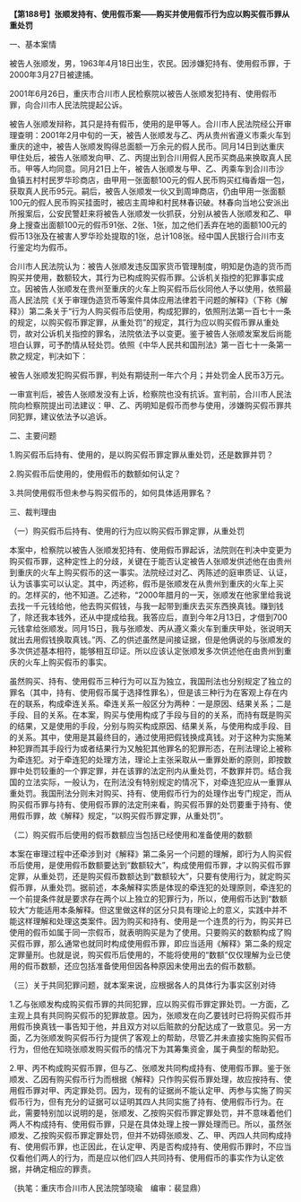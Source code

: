 **【第188号】张顺发持有、使用假币案——购买并使用假币行为应以购买假币罪从重处罚**

一、基本案情

被告人张顺发，男，1963年4月18日出生，农民。因涉嫌犯持有、使用假币罪，于2000年3月27日被逮捕。

2001年6月26日，重庆市合川市人民检察院以被告人张顺发犯持有、使用假币罪，向合川市人民法院提起公诉。

被告人张顺发辩称，其只是持有假币，使用的是甲等人。合川市人民法院经公开审理查明：2001年2月中旬的一天，被告人张顺发与乙、丙从贵州省遵义市乘火车到重庆的途中，被告人张顺发购得总面额一万余元的假人民币。同月14日到达重庆甲住处后，被告人张顺发向甲、乙、丙提出到合川用假人民币买商品来换取真人民币。甲等人均同意。同月21日上午，被告人张顺发与甲、乙、丙乘车到合川市沙鱼镇五村村民罗华珍商店，由甲用一张面额100元的假人民币购买红梅香烟一包，获取真人民币95元。嗣后，被告人张顺发一伙又到周坤商店，仍由甲用一张面额100元的假人民币购买挂面时，被店主周坤和村民林春识破。林春向当地公安派出所报案后，公安民警赶来将被告人张顺发一伙抓获，分别从被告人张顺发和乙、甲身上搜查出面额100元的假币91张、2张、1张，加之他们丢弃在地的面额100元的假币13张及在被害人罗华珍处提取的1张，总计108张。经中国人民银行合川市支行鉴定均为假币。

合川市人民法院认为：被告人张顺发违反国家货币管理制度，明知是伪造的货币而购买并使用，数额较大，其行为已构成购买假币罪。公诉机关指控的犯罪事实成立。因被告人张顺发在贵州至重庆的火车上购买假币后伙同他人予以使用，依照最高人民法院《关于审理伪造货币等案件具体应用法律若干问题的解释》（下称《解释》）第二条关于“行为人购买假币后使用，构成犯罪的，依照刑法第一百七十一条的规定，以购买假币罪定罪，从重处罚”的规定，其行为应以购买假币罪从重处罚，故对公诉机关指控的罪名，法院依法予以变更。鉴于被告人张顺发案发后尚能坦白认罪，可予酌情从轻处罚。依照《中华人民共和国刑法》第一百七十一条第一款之规定，判决如下：

被告人张顺发犯购买假币罪，判处有期徒刑一年六个月；并处罚金人民币3万元。

一审宣判后，被告人张顺发没有上诉，检察院也没有抗诉。宣判前，合川市人民法院向检察院提出司法建议：甲、乙、丙明知是假币而参与使用，涉嫌购买假币罪共同犯罪，建议依法予以追诉。

二、主要问题

1.购买假币后持有、使用的，是以购买假币罪定罪从重处罚，还是数罪并罚？

2.购买假币后使用的，使用假币的数额如何认定？

3.共同使用假币但未参与购买假币的，如何具体适用罪名？

三、裁判理由

（一）购买假币后持有、使用的行为应以购买假币罪定罪，从重处罚

本案中，检察院以被告人张顺发犯持有、使用假币罪起诉，法院则在判决中变更为购买假币罪，这种定性上的分歧，关键在于能否认定被告人张顺发供述他在由贵州到重庆的火车上购买假币的这一事实。法院经过对乙、丙陈述的庭审质证、认证，认为该事实可以认定。其中，丙述称，假币是张顺发在从贵州到重庆的火车上买的。怎样买的，他不知道。乙述称，“2000年腊月的一天，张顺发在他家里给我说去找一千元钱给他，他去购买假钱，与我一起带到重庆去买东西换真钱。赚到钱了，除还我本钱外，还从中提成给我。我答应后，直到今年2月13日，才借到700元钱拿给张顺发。同月15日，我与张顺发、丙从遵义乘火车到重庆甲处，张说明天就出去用假钱换取真钱。”丙、乙的供述虽然是间接证据，但是他俩说的与张顺发的多次供述基本相符，能够相互印证。所以应该认定张顺发多次供述他在由贵州到重庆的火车上购买假币的事实。

虽然购买、持有、使用假币三种行为可以互为独立，我国刑法也分别规定了独立的罪名（其中，持有、使用假币属于选择性罪名），但是该三种行为在客观上存在内在的联系，构成牵连关系。牵连关系一般区分为两种：一是原因、结果关系；二是手段、目的关系。在本案，购买与使用构成了手段与目的的关系，而持有既是购买的结果，又是使用的手段，分别与购买构成原因、结果关系，与使用构成手段、目的关系。其中，使用是其最终目的，通过使用把假钱换成真钱。对于这种为实施某种犯罪而其手段行为或者结果行为又触犯其他罪名的犯罪形态，在刑法理论上被称为牵连犯。对于牵连犯的处理方法，理论上主张采取从一重罪处断的原则，即按数罪中处罚较重的一个罪定罪，并在该罪的法定刑内从重处罚，不数罪并罚。结合我国的立法实际，一般认为，在刑法没有特别规定的情况下，对牵连犯应从一重罪从重处罚。我国刑法分则未对购买、持有、使用假币行为的处理作出专门规定，而从购买假币罪与持有、使用假币罪的法定刑来看，购买假币罪的处罚要重于持有、使用假币罪，故《解释》规定，“以购买假币罪定罪，从重处罚”。

（二）购买假币后使用的假币数额应当包括已经使用和准备使用的数额

本案在审理过程中还牵涉到对《解释》第二条另一个问题的理解，即行为人购买假币后使用，是使用假币数额要达到“数额较大”，构成使用假币罪，才以购买假币罪定罪，从重处罚，还是购买假币数额达到“数额较大”，只要有使用行为，就定购买假币罪，从重处罚。据前述，本条解释实质是体现的牵连犯的处理原则，牵连犯的一个前提条件就是要求存在两个以上独立的犯罪行为，所以，使用假币达到“数额较大”方能适用本条解释。但这里做这样的区分只具有理论上的意义，实践中并不能这样理解和处理这类案件。因为购买和持有、使用是一个连贯的行为，购买并已使用的假币如属于同一宗假币，就表明购买是为了使用。只要购买的数额构成了购买假币罪，那么通常也就同时构成使用假币罪，即应当适用《解释》第二条的规定定罪量刑。也就是说，购买假币后使用的，不能将使用的“数额”仅仅理解为业已使用的假币数额，还应包括准备使用但因各种原因未使用出去的假币数额。

（三）关于共同犯罪问题，就本案来说，应根据各人的具体行为事实区别对待

1.乙与张顺发构成购买假币罪的共同犯罪，应以购买假币罪定罪处罚。一方面，乙主观上具有共同购买假币的犯罪故意。因为，张顺发在向乙要钱时已将购买假币并用假币换真钱一事告知于他，并且双方对以后赃款的分配达成了一致意见。另一方面，乙为张顺发购买假币行为提供了客观上的帮助，尽管乙并未直接实施购买假币行为，但他在知晓张顺发购买假币的情况下为其筹集资金，属于典型的帮助犯。

2.甲、丙不构成购买假币罪，但与乙、张顺发共同构成持有、使用假币罪。鉴于张顺发、乙因有购买假币行为而根据《解释》只作购买假币罪处理，故应按持有、使用假币罪对甲、丙定罪处罚。因为，现有的证据尚不能认定甲、丙参与实施了购买假币行为，但有充分的证据可以证明其四人共同实施了持有、使用假币行为。在此，需要特别加以说明的是，张顺发、乙按购买假币罪定罪处罚，并不意味着他们两人不构成持有、使用假币罪，只是在具体处理上按一罪处理而已。所以，虽然张顺发、乙按购买假币罪定罪处罚，但并不妨碍张顺发、乙、甲、丙四人共同构成持有、使用假币罪，也正因此，在认定甲、丙是否构成持有、使用假币罪时，不应当仅看他们两人的行为，而是应以他们四人共同持有、使用假币的事实作为认定依据，并确定相应的罪责。

（执笔：重庆市合川市人民法院邹晓瑜　编审：裴显鼎）